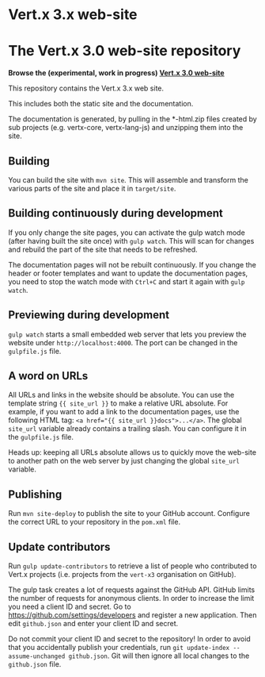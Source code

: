 # Vert.x 3.x web-site

# The Vert.x 3.0 web-site repository

**Browse the (experimental, work in progress) [Vert.x 3.0 web-site](http://vert-x3.github.io/)**

This repository contains the Vert.x 3.x web site.

This includes both the static site and the documentation.

The documentation is generated, by pulling in the *-html.zip files created by sub projects (e.g. vertx-core, vertx-lang-js)
and unzipping them into the site.

## Building

You can build the site with `mvn site`. This will assemble and transform the various parts of the site and place
it in `target/site`.

## Building continuously during development

If you only change the site pages, you can activate the gulp watch mode (after having built the site once) with
`gulp watch`. This will scan for changes and rebuild the part of the site that needs to be refreshed.

The documentation pages will not be rebuilt continuously. If you change the header or footer templates and
want to update the documentation pages, you need to stop the watch mode with `Ctrl+C` and start it again
with `gulp watch`.

## Previewing during development

`gulp watch` starts a small embedded web server that lets you preview the website under
`http://localhost:4000`. The port can be changed in the `gulpfile.js` file.

## A word on URLs

All URLs and links in the website should be absolute. You can use the template
string `{{ site_url }}` to make a relative URL absolute. For example, if you
want to add a link to the documentation pages, use the following HTML tag:
`<a href="{{ site_url }}docs">...</a>`. The global `site_url` variable already
contains a trailing slash. You can configure it in the `gulpfile.js` file.

Heads up: keeping all URLs absolute allows us to quickly move the web-site to another
path on the web server by just changing the global `site_url` variable.

## Publishing

Run `mvn site-deploy` to publish the site to your GitHub account. Configure the
correct URL to your repository in the `pom.xml` file.

## Update contributors

Run `gulp update-contributors` to retrieve a list of people who contributed to
Vert.x projects (i.e. projects from the `vert-x3` organisation on GitHub).

The gulp task creates a lot of requests against the GitHub API. GitHub limits
the number of requests for anonymous clients. In order to increase the limit
you need a client ID and secret. Go to https://github.com/settings/developers
and register a new application. Then edit `github.json` and enter your client ID
and secret.

Do not commit your client ID and secret to the repository! In order to
avoid that you accidentally publish your credentials, run
`git update-index --assume-unchanged github.json`. Git will then ignore all
local changes to the `github.json` file.
